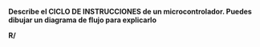 **Describe el CICLO DE INSTRUCCIONES de un microcontrolador. Puedes dibujar un diagrama de flujo para explicarlo**

**R/**  